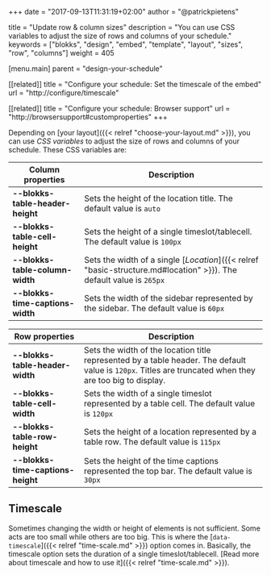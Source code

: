 +++
date            = "2017-09-13T11:31:19+02:00"
author          = "@patrickpietens"

title           = "Update row & column sizes"
description     = "You can use CSS variables to adjust the size of rows and columns of your schedule."
keywords        = ["blokks", "design", "embed", "template", "layout", "sizes", "row", "columns"]
weight          = 405

[menu.main]
parent          = "design-your-schedule"

[[related]]
title = "Configure your schedule: Set the timescale of the embed"
url = "http://configure/timescale"

[[related]]
title = "Configure your schedule: Browser support"
url = "http://browsersupport#customproperties"
+++

Depending on [your layout]({{< relref "choose-your-layout.md" >}}), you can use *CSS variables* to adjust the size of rows and columns of your schedule. These CSS variables are:

| Column properties | Description |
|-------------------|-------------|
| **--blokks-table-header-height** | Sets the height of the location title. The default value is `auto` |
| **--blokks-table-cell-height** | Sets the height of a single timeslot/tablecell. The default value is `100px` |
| **--blokks-table-column-width** | Sets the width of a single [*Location*]({{< relref "basic-structure.md#location" >}}). The default value is `265px` |
| **--blokks-time-captions-width** | Sets the width of the sidebar represented by the sidebar. The default value is `60px` 

| Row properties | Description |
|----------------|-------------|
| **--blokks-table-header-width** | Sets the width of the location title represented by a table header. The default value is `120px`. Titles are truncated when they are too big to display. |
| **--blokks-table-cell-width** | Sets the width of a single timeslot represented by a table cell. The default value is `120px` |
| **--blokks-table-row-height** | Sets the height of a location represented by a table row. The default value is `115px` |
| **--blokks-time-captions-height** | Sets the height of the time captions represented the top bar. The default value is `30px` |

## Timescale
Sometimes changing the width or height of elements is not sufficient. Some acts are too small while others are too big. This is where the [`data-timescale`]({{< relref "time-scale.md" >}}) option comes in. Basically, the timescale option sets the duration of a single timeslot/tablecell. [Read more about timescale and how to use it]({{< relref "time-scale.md" >}}).